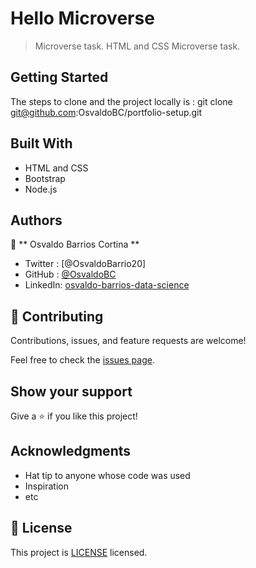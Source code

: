 # Hello Microverse

> Microverse task. HTML and CSS Microverse task.

## Getting Started
The steps to clone and the project locally is : 
git clone git@github.com:OsvaldoBC/portfolio-setup.git

## Built With

- HTML and CSS
- Bootstrap
- Node.js

## Authors

👤 ** Osvaldo Barrios Cortina **

- Twitter : [@OsvaldoBarrio20]
- GitHub  : [@OsvaldoBC](https://github.com/OsvaldoBC)
- LinkedIn: [osvaldo-barrios-data-science](https://linkedin.com/in/osvaldo-barrios-data-science)

## 🤝 Contributing

Contributions, issues, and feature requests are welcome!

Feel free to check the [issues page](../../issues/).

## Show your support

Give a ⭐️ if you like this project!

## Acknowledgments

- Hat tip to anyone whose code was used
- Inspiration
- etc

## 📝 License

This project is [LICENSE](./LICENSE.txt) licensed.
